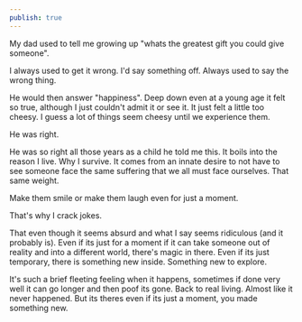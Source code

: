 ```yaml
---
publish: true
---
```

My dad used to tell me growing up "whats the greatest gift you could give someone". 

I always used to get it wrong. I'd say something off. Always used to say the wrong thing. 

He would then answer "happiness". Deep down even at a young age it felt so true, although I just couldn't admit it or see it. It just felt a little too cheesy. I guess a lot of things seem cheesy until we experience them.

He was right. 

He was so right all those years as a child he told me this. It boils into the reason I live. Why I survive. It comes from an innate desire to not have to see someone face the same suffering that we all must face ourselves. That same weight.

Make them smile or make them laugh even for just a moment. 

That's why I crack jokes. 

That even though it seems absurd and what I say seems ridiculous (and it probably is). Even if its just for a moment if it can take someone out of reality and into a different world, there's magic in there. Even if its just temporary, there is something new inside. Something new to explore.

It's such a brief fleeting feeling when it happens, sometimes if done very well it can go longer and then poof its gone. Back to real living. Almost like it never happened. But its theres even if its just a moment, you made something new.

